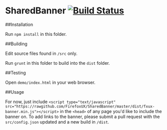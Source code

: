# SharedBanner  [![Build Status](https://travis-ci.org/FirefoxUX/SharedBanner.svg?branch=master)](https://travis-ci.org/FirefoxUX/SharedBanner)

##Installation

Run `npm install` in this folder.

##Building

Edit source files found in `/src` only.

Run `grunt` in this folder to build into the `dist` folder.

##Testing

Open `demo/index.html` in your web browser.

##Usage

For now, just include `<script type="text/javascript" src="https://rawgithub.com/FirefoxUX/SharedBanner/master/dist/fxux-banner.min.js"></script>` in the `<head>` of any page you'd like to include the banner on. To add links to the banner, please submit a pull request with the `src/config.json` updated and a new build in `/dist`.
